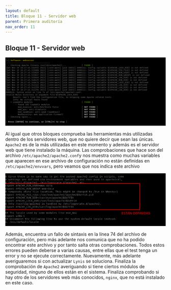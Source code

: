 ```yaml
---
layout: default
title: Bloque 11 - Servidor web
parent: Primera auditoría
nav_order: 11
---
```


## Bloque 11 - Servidor web

<img src="https://raw.githubusercontent.com/crivmar/crivmar-lynis.github.io/main/assets/images/14.png"/>

Al igual que otros bloques comprueba las herramientas más utilizadas dentro de los servidores web, que no quiere decir que sean las únicas. `Apache2` es de la más utilizadas en este momento y además es el servidor web que tiene instalado la máquina. Las comprobaciones que hace son del archivo `/etc/apache2/apache2.conf`y nos muestra como muchas variables que aparecen en ese archivo de configuración no están definidas en `/etc/apache2/envvars`, pero veamos que nos indica este archivo

<img src="https://raw.githubusercontent.com/crivmar/crivmar-lynis.github.io/main/assets/images/14_01.png"/>

Además, encuentra un fallo de sintaxis en la línea 74 del archivo de configuración, pero más adelante nos comunica que no ha podido encontrar este archivo y por tanto salta otras comprobaciones. Todos estos errores pueden deberse a varias causas, entre ellas que el test tenga un error y no se ejecute correctamente. Nuevamente, más adelante averiguaremos si con actualizar `Lynis` se soluciona. Finaliza la comprobación de `Apache2` averiguando si tiene ciertos módulos de seguridad, ninguno de ellos están en el sistema. Finaliza comprobando si hay otro de los servidores web más conocidos, `nginx`, que no está instalado en este caso.


